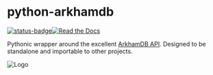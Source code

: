 # python-arkhamdb

[![status-badge](https://ci.jamesveitch.xyz/api/badges/james/python-arkhamdb/status.svg)](https://ci.jamesveitch.xyz/james/python-arkhamdb)[![Read the Docs](https://readthedocs.org/projects/arkhamdb/badge/)](https://arkhamdb.readthedocs.io/)

Pythonic wrapper around the excellent [ArkhamDB API](https://arkhamdb.com/api/). Designed to be standalone and importable to other projects.

![Logo](docs/assets/logo-small.png)
